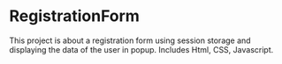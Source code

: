 # RegistrationForm
This project is about a registration form using session storage and displaying the data of the user in popup.
Includes Html, CSS, Javascript.
